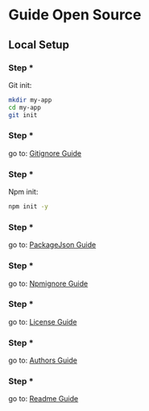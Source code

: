 # Guide Open Source

[license]: /guides/license/
[authors]: /guides/authors/
[gitignore]: /guides/gitignore/
[npmignore]: /guides/npmignore/
[readme]: /guides/readme/
[package-json]: /guides/package-json/

## Local Setup

### Step *

Git init:

```bash
mkdir my-app
cd my-app
git init
```

### Step *

go to: [Gitignore Guide][gitignore]

### Step *

Npm init:

```bash
npm init -y
```

### Step *

go to: [PackageJson Guide][package-json]

### Step *

go to: [Npmignore Guide][npmignore]

### Step *

go to: [License Guide][license]

### Step *

go to: [Authors Guide][authors]

### Step *

go to: [Readme Guide][readme]